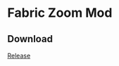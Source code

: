 # Fabric Zoom Mod

## Download

[Release](https://github.com/YungSamzy/ZoomMod-Fabric-1.19.3/releases/download/0.1/zoom.jar)
